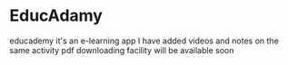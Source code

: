 # EducAdamy
educademy
it's an e-learning app
I have added videos and notes on the same activity
pdf downloading facility will be available soon
